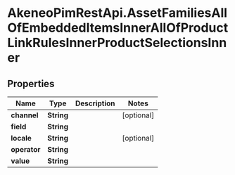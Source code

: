 # AkeneoPimRestApi.AssetFamiliesAllOfEmbeddedItemsInnerAllOfProductLinkRulesInnerProductSelectionsInner

## Properties

Name | Type | Description | Notes
------------ | ------------- | ------------- | -------------
**channel** | **String** |  | [optional] 
**field** | **String** |  | 
**locale** | **String** |  | [optional] 
**operator** | **String** |  | 
**value** | **String** |  | 


